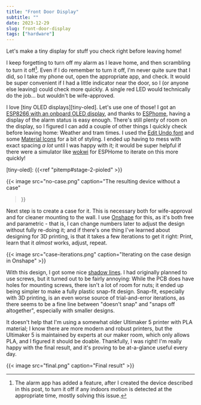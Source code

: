 ```yaml
---
title: "Front Door Display"
subtitle: ""
date: 2023-12-29
slug: front-door-display
tags: ["hardware"]
---
```


<!--
    cSpell: words wokwi OLED pioled pitemp Ultimaker Onshape
-->

Let's make a tiny display for stuff you check right before leaving home!

<!--more-->

I keep forgetting to turn off my alarm as I leave home, and then scrambling to
turn it off[^turns-off-automatically]. Even if I do remember to turn it off, I'm
never quite sure that I did, so I take my phone out, open the appropriate app,
and check. It would be super convenient if I had a little indicator near the
door, so I (or anyone else leaving) could check more quickly. A single red LED
would technically do the job... but wouldn't be wife-approved.

[^turns-off-automatically]: The alarm app has added a feature, after I created the device described in this post, to turn it off if any indoors motion is detected at the appropriate time, mostly solving this issue.

I love [tiny OLED displays][tiny-oled]. Let's use one of those! I got an
[ESP8266 with an onboard OLED display][esp8266-with-display], and thanks to
[ESPhome][esphome], having a display of the alarm status is easy enough. There's
still plenty of room on the display, so I figured I can add a couple of other
things I quickly check before leaving home: Weather and tram times. I used the
[Edit Undo font][edit-undo-font] and some [Material Icons][material-icons] for a
bit of styling. I ended up having to mess with exact spacing *a lot* until I was
happy with it; it would be super helpful if there were a simulator like [wokwi]
for ESPHome to iterate on this more quickly!

[tiny-oled]: {{<ref "pitemp#stage-2-pioled" >}}

[esp8266-with-display]: https://www.aliexpress.com/item/1005004839191268.html
[esphome]: https://esphome.io/
[edit-undo-font]: https://www.dafont.com/edit-undo.font
[material-icons]: https://fonts.google.com/icons
[wokwi]: https://wokwi.com/

{{< image src="no-case.png"
    caption="The resulting device without a case"
>}}

Next step is to create a case for it. This is necessary both for wife-approval
and for cleaner mounting to the wall. I use [Onshape] for this, as it's both
free and parametric - that is, I can change numbers later to adjust the design
without fully re-doing it; and if there's one thing I've learned about designing
for 3D printing, is that it takes a few iterations to get it right: Print, learn
that it *almost* works, adjust, repeat.

{{< image src="case-iterations.png"
  caption="Iterating on the case design in Onshape" >}}

[Onshape]: https://onshape.com

With this design, I got some nice [shadow lines]. I had originally planned to
use screws, but it turned out to be fairly annoying: While the PCB does have
holes for mounting screws, there isn't a lot of room for nuts; it ended up being
simpler to make a fully plastic snap-fit design. Snap-fit, especially with 3D
printing, is an even worse source of trial-and-error iterations, as there seems
to be a fine line between "doesn't snap" and "snaps off altogether", especially
with smaller designs.

[shadow lines]: https://www.youtube.com/watch?v=8dhFhU7Nl_0

It doesn't help that I'm using a somewhat older Ultimaker 5 printer with PLA
material; I know there are more modern and robust printers, but the Ultimaker 5
is maintained by experts at our maker room, which only allows PLA, and I figured
it should be doable. Thankfully, I was right! I'm really happy with the final
result, and it's proving to be at-a-glance useful every day.

{{< image src="final.png" caption="Final result" >}}
